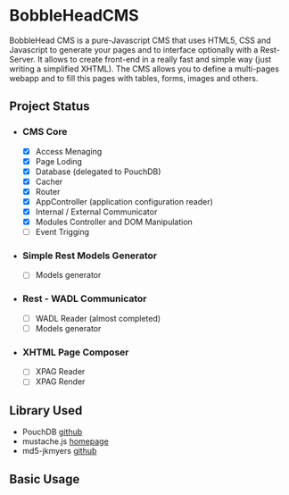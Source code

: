 # BobbleHeadCMS

BobbleHead CMS is a pure-Javascript CMS that uses HTML5, CSS and Javascript to generate your pages and to interface optionally with a Rest-Server.
It allows to create front-end in a really fast and simple way (just writing a simplified XHTML).
The CMS allows you to define a multi-pages webapp and to fill this pages with tables, forms, images and others.

## Project Status
- ### CMS Core
  - [x] Access Menaging
  - [x] Page Loding
  - [x] Database (delegated to PouchDB)
  - [x] Cacher
  - [x] Router
  - [x] AppController (application configuration reader)
  - [x] Internal / External Communicator
  - [x] Modules Controller and DOM Manipulation
  - [ ] Event Trigging
- ### Simple Rest Models Generator
  - [ ] Models generator
- ### Rest - WADL Communicator
  - [ ] WADL Reader (almost completed)
  - [ ] Models generator
- ### XHTML Page Composer
  - [ ] XPAG Reader
  - [ ] XPAG Render

## Library Used
- PouchDB [github](https://github.com/pouchdb/pouchdb)
- mustache.js [homepage](http://mustache.github.io/)
- md5-jkmyers [github](https://github.com/AndreasPizsa/md5-jkmyers)

## Basic Usage
